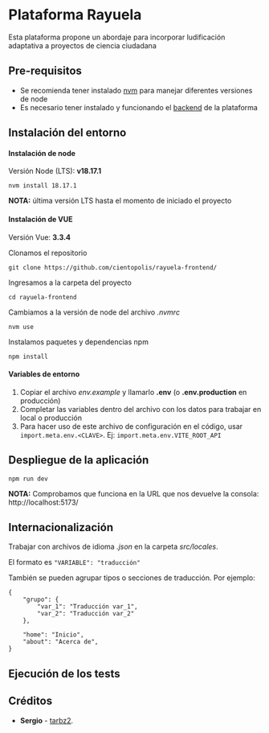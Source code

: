 # Plataforma Rayuela

Esta plataforma propone un abordaje para incorporar ludificación adaptativa a proyectos de ciencia ciudadana

## Pre-requisitos

* Se recomienda tener instalado [nvm](https://github.com/nvm-sh/nvm) para manejar diferentes versiones de node
* Es necesario tener instalado y funcionando el [backend](https://github.com/cientopolis/rayuela) de la plataforma

## Instalación del entorno

#### Instalación de node

Versión Node (LTS): **v18.17.1**
```
nvm install 18.17.1
```
**NOTA:** última versión LTS hasta el momento de iniciado el proyecto

#### Instalación de VUE
Versión Vue: **3.3.4**

Clonamos el repositorio
```
git clone https://github.com/cientopolis/rayuela-frontend/
```

Ingresamos a la carpeta del proyecto
```
cd rayuela-frontend
```

Cambiamos a la versión de node del archivo _.nvmrc_ 
```
nvm use 
```

Instalamos paquetes y dependencias npm
```
npm install
```

#### Variables de entorno

1. Copiar el archivo _env.example_ y llamarlo **.env** (o **.env.production** en producción)
2. Completar las variables dentro del archivo con los datos para trabajar en local o producción
3. Para hacer uso de este archivo de configuración en el código, usar ```import.meta.env.<CLAVE>```. Ej: ```import.meta.env.VITE_ROOT_API```

## Despliegue de la aplicación
```
npm run dev
```
**NOTA:** Comprobamos que funciona en la URL que nos devuelve la consola: http://localhost:5173/

## Internacionalización
Trabajar con archivos de idioma _.json_ en la carpeta _src/locales_.

El formato es ```"VARIABLE": "traducción"```

También se pueden agrupar tipos o secciones de traducción. Por ejemplo:
```
{
    "grupo": {
        "var_1": "Traducción var_1",
        "var_2": "Traducción var_2"
    },
    
    "home": "Inicio",
    "about": "Acerca de",
}
```

## Ejecución de los tests



## Créditos

* **Sergio** - [tarbz2](https://github.com/tarbz2).
